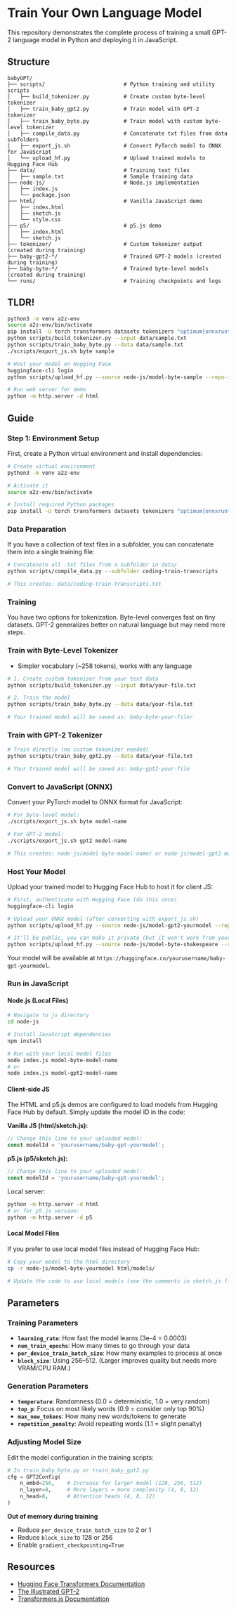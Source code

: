 # Train Your Own Language Model

This repository demonstrates the complete process of training a small GPT-2 language model in Python and deploying it in JavaScript.

## Structure

```
babyGPT/
├── scripts/                         # Python training and utility scripts
│   ├── build_tokenizer.py           # Create custom byte-level tokenizer
│   ├── train_baby_gpt2.py           # Train model with GPT-2 tokenizer
│   ├── train_baby_byte.py           # Train model with custom byte-level tokenizer
│   ├── compile_data.py              # Concatenate txt files from data subfolders
│   ├── export_js.sh                 # Convert PyTorch model to ONNX for JavaScript
│   └── upload_hf.py                 # Upload trained models to Hugging Face Hub
├── data/                            # Training text files
│   ├── sample.txt                   # Sample training data
├── node-js/                         # Node.js implementation
│   ├── index.js
│   └── package.json
├── html/                            # Vanilla JavaScript demo
│   ├── index.html
│   ├── sketch.js
│   └── style.css
├── p5/                              # p5.js demo
│   ├── index.html
│   └── sketch.js
├── tokenizer/                       # Custom tokenizer output (created during training)
├── baby-gpt2-*/                     # Trained GPT-2 models (created during training)
├── baby-byte-*/                     # Trained byte-level models (created during training)
└── runs/                            # Training checkpoints and logs
```

## TLDR!

```bash
python3 -m venv a2z-env
source a2z-env/bin/activate
pip install -U torch transformers datasets tokenizers "optimum[onnxruntime]" onnx huggingface_hub
python scripts/build_tokenizer.py --input data/sample.txt
python scripts/train_baby_byte.py --data data/sample.txt
./scripts/export_js.sh byte sample

# Host your model on Hugging Face
huggingface-cli login
python scripts/upload_hf.py --source node-js/model-byte-sample --repo-id yourusername/baby-gpt-sample

# Run web server for demo
python -m http.server -d html
```

## Guide

### Step 1: Environment Setup

First, create a Python virtual environment and install dependencies:

```bash
# Create virtual environment
python3 -m venv a2z-env

# Activate it
source a2z-env/bin/activate

# Install required Python packages
pip install -U torch transformers datasets tokenizers "optimum[onnxruntime]" onnx huggingface_hub
```

### Data Preparation

If you have a collection of text files in a subfolder, you can concatenate them into a single training file:

```bash
# Concatenate all .txt files from a subfolder in data/
python scripts/compile_data.py --subfolder coding-train-transcripts

# This creates: data/coding-train-transcripts.txt
```

### Training

You have two options for tokenization. Byte-level converges fast on tiny datasets. GPT-2 generalizes better on natural language but may need more steps.

### Train with Byte-Level Tokenizer

- Simpler vocabulary (~258 tokens), works with any language

```bash
# 1. Create custom tokenizer from your text data
python scripts/build_tokenizer.py --input data/your-file.txt

# 2. Train the model
python scripts/train_baby_byte.py --data data/your-file.txt

# Your trained model will be saved as: baby-byte-your-file/
```

### Train with GPT-2 Tokenizer

```bash
# Train directly (no custom tokenizer needed)
python scripts/train_baby_gpt2.py --data data/your-file.txt

# Your trained model will be saved as: baby-gpt2-your-file
```

### Convert to JavaScript (ONNX)

Convert your PyTorch model to ONNX format for JavaScript:

```bash
# For byte-level model:
./scripts/export_js.sh byte model-name

# For GPT-2 model:
./scripts/export_js.sh gpt2 model-name

# This creates: node-js/model-byte-model-name/ or node-js/model-gpt2-model-name/
```

### Host Your Model

Upload your trained model to Hugging Face Hub to host it for client JS:

```bash
# First, authenticate with Hugging Face (do this once)
huggingface-cli login

# Upload your ONNX model (after converting with export_js.sh)
python scripts/upload_hf.py --source node-js/model-gpt2-yourmodel --repo-id yourusername/baby-gpt-yourmodel

# It'll be public, you can make it private (but it won't work from your sketch)
python scripts/upload_hf.py --source node-js/model-byte-shakespeare --repo-id yourusername/baby-gpt-shakespeare --private
```

Your model will be available at `https://huggingface.co/yourusername/baby-gpt-yourmodel`.

### Run in JavaScript

#### Node.js (Local Files)

```bash
# Navigate to js directory
cd node-js

# Install JavaScript dependencies
npm install

# Run with your local model files
node index.js model-byte-model-name
# or
node index.js model-gpt2-model-name
```

#### Client-side JS

The HTML and p5.js demos are configured to load models from Hugging Face Hub by default. Simply update the model ID in the code:

**Vanilla JS (html/sketch.js):**

```js
// Change this line to your uploaded model:
const modelId = 'yourusername/baby-gpt-yourmodel';
```

**p5.js (p5/sketch.js):**

```js
// Change this line to your uploaded model:
const modelId = 'yourusername/baby-gpt-yourmodel';
```

Local server:

```bash
python -m http.server -d html
# or for p5.js version:
python -m http.server -d p5
```

#### Local Model Files

If you prefer to use local model files instead of Hugging Face Hub:

```bash
# Copy your model to the html directory
cp -r node-js/model-byte-yourmodel html/models/

# Update the code to use local models (see the comments in sketch.js files)
```

## Parameters

### Training Parameters

- **`learning_rate`**: How fast the model learns (3e-4 = 0.0003)
- **`num_train_epochs`**: How many times to go through your data
- **`per_device_train_batch_size`**: How many examples to process at once
- **`block_size`**: Using 256–512. (Larger improves quality but needs more VRAM/CPU RAM.)

### Generation Parameters

- **`temperature`**: Randomness (0.0 = deterministic, 1.0 = very random)
- **`top_p`**: Focus on most likely words (0.9 = consider only top 90%)
- **`max_new_tokens`**: How many new words/tokens to generate
- **`repetition_penalty`**: Avoid repeating words (1.1 = slight penalty)

### Adjusting Model Size

Edit the model configuration in the training scripts:

```python
# In train_baby_byte.py or train_baby_gpt2.py
cfg = GPT2Config(
    n_embd=256,    # Increase for larger model (128, 256, 512)
    n_layer=8,     # More layers = more complexity (4, 8, 12)
    n_head=8,      # Attention heads (4, 8, 12)
)
```

**Out of memory during training**

- Reduce `per_device_train_batch_size` to 2 or 1
- Reduce `block_size` to 128 or 256
- Enable `gradient_checkpointing=True`

## Resources

- [Hugging Face Transformers Documentation](https://huggingface.co/docs/transformers)
- [The Illustrated GPT-2](http://jalammar.github.io/illustrated-gpt2/)
- [Transformers.js Documentation](https://huggingface.co/docs/transformers.js)
